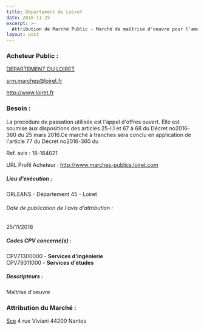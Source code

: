 ```yaml
---
title: Département du Loiret
date: 2018-11-25
excerpt: >-
  Attribution de Marché Public - Marché de maîtrise d'oeuvre pour l'aménagement de créneaux de dépassement sur la Rd 952 entre Châteauneuf-sur-Loire et Briare
layout: post
---
```


### Acheteur Public : 
<a href="/acheteur-33/siren-224500017"> DEPARTEMENT DU LOIRET</a><br/>



srm.marches@loiret.fr


http://www.loiret.fr
### Besoin :

La procédure de passation utilisée est l'appel d'offres ouvert. Elle est soumise aux dispositions des articles 25-I.1 et 67 à 68 du Décret no2016-360 du 25 mars 2016.Ce marché à tranches sera conclu en application de l'article 77 du Décret no2016-360 du

Ref. avis : 18-164021

URL Profil Acheteur : http://www.marches-publics.loiret.com

##### Lieu d'exécution :

ORLEANS - Département 45 - Loiret

###### Date de publication de l'avis d'attribution : 
25/11/2018

##### Codes CPV concerné(s) :
CPV71300000 - **Services d'ingénierie** <br/>
CPV79311000 - **Services d'études** <br/>

##### Descripteurs :
Maîtrise d'oeuvre <br/>

### Attribution du Marché :
<a href="/entreprise-262/siren-444532915"> Sce</a>    4 rue Viviani 44200 Nantes <br/>
